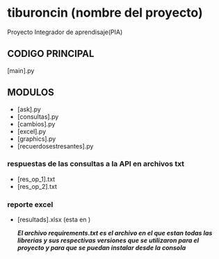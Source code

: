 # tiburoncin (nombre del proyecto)
Proyecto Integrador de aprendisaje(PIA)

## CODIGO PRINCIPAL
[main].py 

## MODULOS
+ [ask].py 
+ [consultas].py 
+ [cambios].py 
+ [excel].py 
+ [graphics].py 
+ [recuerdosestresantes].py 

### respuestas de las consultas a la API en archivos txt
+ [res_op_1].txt 
+ [res_op_2].txt

### reporte excel
+ [resultads].xlsx (esta en )

  **_El archivo requirements.txt es el archivo en el que estan todas las librerias y sus respectivas versiones que se utilizaron para el proyecto y para que se puedan instalar desde la consola_**



